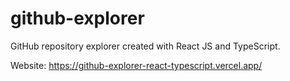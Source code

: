 # github-explorer
 GitHub repository explorer created with React JS and TypeScript.

 Website: https://github-explorer-react-typescript.vercel.app/
